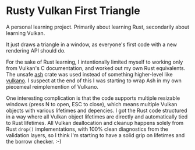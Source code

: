# Rusty Vulkan First Triangle

A personal learning project. Primarily about learning Rust, secondarily about learning Vulkan.

It just draws a triangle in a window, as everyone's first code with a new rendering API should do.

For the sake of Rust learning, I intentionally limited myself to working only from Vulkan's C documentation, and worked out my own Rust equivalents. The unsafe [ash](https://github.com/ash-rs/ash) crate was used instead of something higher-level like [vulkano](https://github.com/vulkano-rs/vulkano). I suspect at the end of this I was starting to wrap Ash in my own piecemeal reimplemention of Vulkano.

One interesting complication is that the code supports multiple resizable windows (press N to open, ESC to close), which means multiple Vulkan objects with various lifetimes and depencies. I got the Rust code structured in a way where all Vulkan object lifetimes are directly and automatically tied to Rust lifetimes. All Vulkan deallocation and cleanup happens solely from Rust `drop()` implementations, with 100% clean diagnostics from the validation layers, so I think I'm starting to have a solid grip on lifetimes and the borrow checker. :-)

